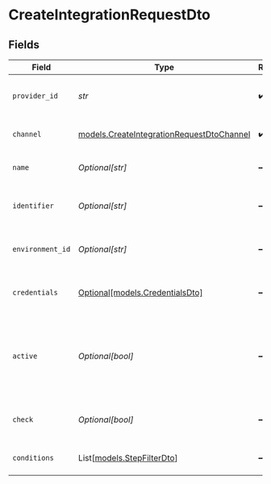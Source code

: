 # CreateIntegrationRequestDto


## Fields

| Field                                                                                        | Type                                                                                         | Required                                                                                     | Description                                                                                  |
| -------------------------------------------------------------------------------------------- | -------------------------------------------------------------------------------------------- | -------------------------------------------------------------------------------------------- | -------------------------------------------------------------------------------------------- |
| `provider_id`                                                                                | *str*                                                                                        | :heavy_check_mark:                                                                           | The provider ID for the integration                                                          |
| `channel`                                                                                    | [models.CreateIntegrationRequestDtoChannel](../models/createintegrationrequestdtochannel.md) | :heavy_check_mark:                                                                           | The channel type for the integration                                                         |
| `name`                                                                                       | *Optional[str]*                                                                              | :heavy_minus_sign:                                                                           | The name of the integration                                                                  |
| `identifier`                                                                                 | *Optional[str]*                                                                              | :heavy_minus_sign:                                                                           | The unique identifier for the integration                                                    |
| `environment_id`                                                                             | *Optional[str]*                                                                              | :heavy_minus_sign:                                                                           | The ID of the associated environment                                                         |
| `credentials`                                                                                | [Optional[models.CredentialsDto]](../models/credentialsdto.md)                               | :heavy_minus_sign:                                                                           | The credentials for the integration                                                          |
| `active`                                                                                     | *Optional[bool]*                                                                             | :heavy_minus_sign:                                                                           | If the integration is active, the validation on the credentials field will run               |
| `check`                                                                                      | *Optional[bool]*                                                                             | :heavy_minus_sign:                                                                           | Flag to check the integration status                                                         |
| `conditions`                                                                                 | List[[models.StepFilterDto](../models/stepfilterdto.md)]                                     | :heavy_minus_sign:                                                                           | Conditions for the integration                                                               |